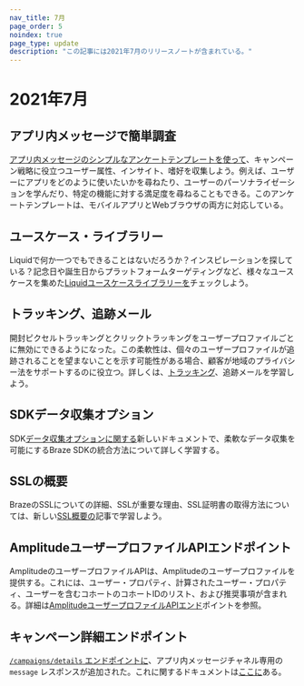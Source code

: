 ```yaml
--- 
nav_title: 7月
page_order: 5
noindex: true
page_type: update
description: "この記事には2021年7月のリリースノートが含まれている。"
---
```


# 2021年7月

## アプリ内メッセージで簡単調査

[アプリ内メッセージのシンプルなアンケートテンプレートを使って]({{site.baseurl}}/user_guide/message_building_by_channel/in-app_messages/templates/simple_survey/)、キャンペーン戦略に役立つユーザー属性、インサイト、嗜好を収集しよう。例えば、ユーザーにアプリをどのように使いたいかを尋ねたり、ユーザーのパーソナライゼーションを学んだり、特定の機能に対する満足度を尋ねることもできる。このアンケートテンプレートは、モバイルアプリとWebブラウザの両方に対応している。

## ユースケース・ライブラリー

Liquidで何か一つでもできることはないだろうか？インスピレーションを探している？記念日や誕生日からプラットフォームターゲティングなど、様々なユースケースを集めた[Liquidユースケースライブラリーを]({{site.baseurl}}/user_guide/personalization_and_dynamic_content/liquid/liquid_use_cases/)チェックしよう。

## トラッキング、追跡メール

開封ピクセルトラッキングとクリックトラッキングをユーザープロファイルごとに無効にできるようになった。この柔軟性は、個々のユーザープロファイルが追跡されることを望まないことを示す可能性がある場合、顧客が地域のプライバシー法をサポートするのに役立つ。詳しくは、[トラッキング]({{site.baseurl}}/user_guide/data_and_analytics/tracking/email_tracking/)、追跡メールを学習しよう。

## SDKデータ収集オプション

SDK[データ収集オプションに関する]({{site.baseurl}}/user_guide/data_and_analytics/user_data_collection/sdk_data_collection/)新しいドキュメントで、柔軟なデータ収集を可能にするBraze SDKの統合方法について詳しく学習する。

## SSLの概要

BrazeのSSLについての詳細、SSLが重要な理由、SSL証明書の取得方法については、新しい[SSL概要の]({{site.baseurl}}/user_guide/message_building_by_channel/email/email_setup/ssl/)記事で学習しよう。

## AmplitudeユーザープロファイルAPIエンドポイント

AmplitudeのユーザープロファイルAPIは、Amplitudeのユーザープロファイルを提供する。これには、ユーザー・プロパティ、計算されたユーザー・プロパティ、ユーザーを含むコホートのコホートIDのリスト、および推奨事項が含まれる。詳細は[AmplitudeユーザープロファイルAPIエンド]({{site.baseurl}}/partners/data_and_infrastructure_agility/analytics/amplitude/amplitude_user_profile_api/)ポイントを参照。

## キャンペーン詳細エンドポイント 

[`/campaigns/details` エンドポイントに]({{site.baseurl}}/api/endpoints/export/campaigns/get_campaign_details/)、アプリ内メッセージチャネル専用の`message` レスポンスが追加された。これに関するドキュメントは[ここに]({{site.baseurl}}/api/endpoints/export/campaigns/get_campaign_details/#messages)ある。